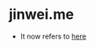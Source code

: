 jinwei.me
=========

+ It now refers to [here](https://github.com/JinweiClarkChao/jinweiclarkchao.github.io)